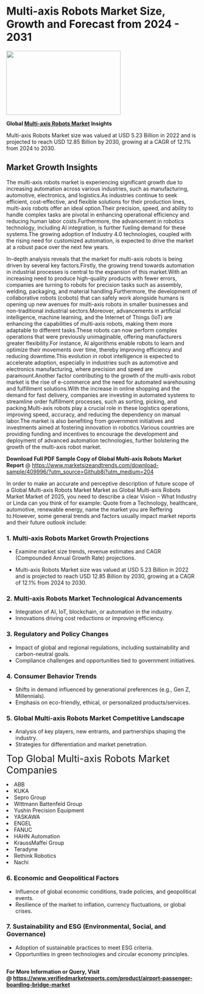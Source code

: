 <H1>Multi-axis Robots Market Size, Growth and Forecast from 2024 - 2031</H1><img class="aligncenter size-medium wp-image-584254" src="https://thirdeyenews.in/wp-content/uploads/2024/09/Global-Market-Research-300x168.jpeg" alt="" width="300" height="168" /><p><strong>Global&nbsp;<a href="https://www.marketsizeandtrends.com/download-sample/409996/?utm_source=Github8j?utm_medium=204">Multi-axis Robots Market</a> Insights</strong></p><p>Multi-axis Robots Market size was valued at USD 5.23 Billion in 2022 and is projected to reach USD 12.85 Billion by 2030, growing at a CAGR of 12.1% from 2024 to 2030.</p><p><h2>Market Growth Insights</h2> <p>The multi-axis robots market is experiencing significant growth due to increasing automation across various industries, such as manufacturing, automotive, electronics, and logistics.As industries continue to seek efficient, cost-effective, and flexible solutions for their production lines, multi-axis robots offer an ideal option.Their precision, speed, and ability to handle complex tasks are pivotal in enhancing operational efficiency and reducing human labor costs.Furthermore, the advancement in robotics technology, including AI integration, is further fueling demand for these systems.The growing adoption of Industry 4.0 technologies, coupled with the rising need for customized automation, is expected to drive the market at a robust pace over the next few years.</p> <p>In-depth analysis reveals that the market for multi-axis robots is being driven by several key factors.Firstly, the growing trend towards automation in industrial processes is central to the expansion of this market.With an increasing need to produce high-quality products with fewer errors, companies are turning to robots for precision tasks such as assembly, welding, packaging, and material handling.Furthermore, the development of collaborative robots (cobots) that can safely work alongside humans is opening up new avenues for multi-axis robots in smaller businesses and non-traditional industrial sectors.Moreover, advancements in artificial intelligence, machine learning, and the Internet of Things (IoT) are enhancing the capabilities of multi-axis robots, making them more adaptable to different tasks.These robots can now perform complex operations that were previously unimaginable, offering manufacturers greater flexibility.For instance, AI algorithms enable robots to learn and optimize their movements over time, thereby improving efficiency and reducing downtime.This evolution in robot intelligence is expected to accelerate adoption, especially in industries such as automotive and electronics manufacturing, where precision and speed are paramount.Another factor contributing to the growth of the multi-axis robot market is the rise of e-commerce and the need for automated warehousing and fulfillment solutions.With the increase in online shopping and the demand for fast delivery, companies are investing in automated systems to streamline order fulfillment processes, such as sorting, picking, and packing.Multi-axis robots play a crucial role in these logistics operations, improving speed, accuracy, and reducing the dependency on manual labor.The market is also benefiting from government initiatives and investments aimed at fostering innovation in robotics.Various countries are providing funding and incentives to encourage the development and deployment of advanced automation technologies, further bolstering the growth of the multi-axis robot market.</p> <p><span class=""><strong>Download Full PDF Sample Copy of Global Multi-axis Robots Market Report</strong> @ <a href="https://www.marketsizeandtrends.com/download-sample/409996/?utm_source=Github8j?utm_medium=204" target="_blank">https://www.marketsizeandtrends.com/download-sample/409996/?utm_source=Github8j?utm_medium=204</a></span></p><p>In order to make an accurate and perceptive description of future scope of a Global&nbsp;Multi-axis Robots Market Market as Global&nbsp;Multi-axis Robots Market Market of 2025, you need to describe a clear Vision &ndash; What Industry or Linda can you think of for example: Quote from a Technology, healthcare, automotive, renewable energy, name the market you are Reffering to.However, some general trends and factors usually impact market reports and their future outlook include:</p><h3>1.&nbsp;<strong>Multi-axis Robots Market Growth Projections</strong></h3><ul><li>Examine market size trends, revenue estimates and CAGR (Compounded Annual Growth Rate) projections.</li><li><p>Multi-axis Robots Market size was valued at USD 5.23 Billion in 2022 and is projected to reach USD 12.85 Billion by 2030, growing at a CAGR of 12.1% from 2024 to 2030.</p></li></ul><h3>2.&nbsp;<strong>Multi-axis Robots Market Technological Advancements</strong></h3><ul><li>Integration of AI, IoT, blockchain, or automation in the industry.</li><li>Innovations driving cost reductions or improving efficiency.</li></ul><h3>3.&nbsp;<strong>Regulatory and Policy Changes</strong></h3><ul><li>Impact of global and regional regulations, including sustainability and carbon-neutral goals.</li><li>Compliance challenges and opportunities tied to government initiatives.</li></ul><h3>4.&nbsp;<strong>Consumer Behavior Trends</strong></h3><ul><li>Shifts in demand influenced by generational preferences (e.g., Gen Z, Millennials).</li><li>Emphasis on eco-friendly, ethical, or personalized products/services.</li></ul><h3>5.&nbsp;<strong>Global Multi-axis Robots Market Competitive Landscape</strong></h3><ul><li>Analysis of key players, new entrants, and partnerships shaping the industry.</li><li>Strategies for differentiation and market penetration.</li></ul><p data-pm-slice="1 1 []"><span style="color: inherit; font-family: inherit; font-size: 25px;">Top Global Multi-axis Robots Market Companies</span></p><div class="" data-test-id=""><p><li>ABB</li><li> KUKA</li><li> Sepro Group</li><li> Wittmann Battenfeld Group</li><li> Yushin Precision Equipment</li><li> YASKAWA</li><li> ENGEL</li><li> FANUC</li><li> HAHN Automation</li><li> KraussMaffei Group</li><li> Teradyne</li><li> Rethink Robotics</li><li> Nachi</li></p></div><h3>6.&nbsp;<strong>Economic and Geopolitical Factors</strong></h3><ul><li>Influence of global economic conditions, trade policies, and geopolitical events.</li><li>Resilience of the market to inflation, currency fluctuations, or global crises.</li></ul><h3>7.&nbsp;<strong>Sustainability and ESG (Environmental, Social, and Governance)</strong></h3><ul><li>Adoption of sustainable practices to meet ESG criteria.</li><li>Opportunities in green technologies and circular economy principles.</li></ul><h2><strong style="font-size: 14px;">For More Information or Query, Visit @&nbsp;</strong><a style="background-color: #ffffff; font-size: 14px;" href="https://www.marketsizeandtrends.com/report/multi-axis-robots-market/" target="_blank">https://www.verifiedmarketreports.com/product/airport-passenger-boarding-bridge-market</a></h2>